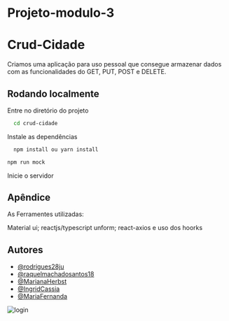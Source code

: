 # Projeto-modulo-3

# Crud-Cidade

Criamos uma aplicação para uso pessoal que consegue armazenar dados com as funcionalidades do GET, PUT, POST e DELETE.



## Rodando localmente

Entre no diretório do projeto

```bash
  cd crud-cidade
```

Instale as dependências

```bash front-end
  npm install ou yarn install
```
```bash back-end
npm run mock
```
Inicie o servidor




## Apêndice

As Ferramentes utilizadas:

Material ui; reactjs/typescript unform; react-axios e uso dos hoorks


## Autores

- [@rodrigues28ju](https://github.com/rodrigues28ju)
- [@raquelmachadosantos18](https://github.com/raquelmachadosantos18)
- [@MarianaHerbst](https://github.com/MarianaHERBST)
- [@IngridCassia](https://github.com/IngridCassia)
- [@MariaFernanda](https://github.com/)


![login](https://user-images.githubusercontent.com/114073410/211816126-095f61ec-ac53-43a5-a459-8e7eb137e4fc.jpeg)

